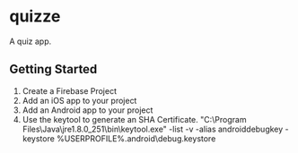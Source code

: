 # quizze

A quiz app.

## Getting Started

1. Create a Firebase Project
2. Add an iOS app to your project
3. Add an Android app to your project
4. Use the keytool to generate an SHA Certificate.
"C:\Program Files\Java\jre1.8.0_251\bin\keytool.exe" -list -v -alias androiddebugkey -keystore %USERPROFILE%\.android\debug.keystore
